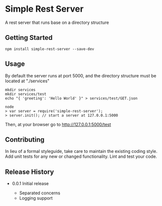 Simple Rest Server
=========

A rest server that runs base on a directory structure

## Getting Started

```shell
npm install simple-rest-server --save-dev
```

## Usage

By default the server runs at port 5000, and the directory structure must be located at "./services"

```shell
mkdir services
mkdir services/test
echo "{ 'greeting': 'Hello World' }" > services/test/GET.json

node
> var server = require('simple-rest-server');
> server.init(); // start a server at 127.0.0.1:5000
```
Then, at your browser go to http://127.0.0.1:5000/test

## Contributing
In lieu of a formal styleguide, take care to maintain the existing coding style. Add unit tests for any new or changed functionality. Lint and test your code.


## Release History

* 0.0.1 Initial release

	- Separated concerns
	- Logging support



